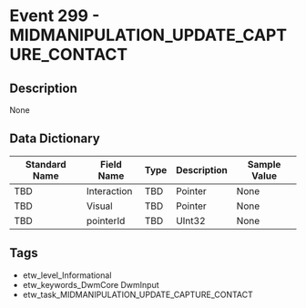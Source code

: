 # Event 299 - MIDMANIPULATION_UPDATE_CAPTURE_CONTACT

## Description
None

## Data Dictionary
|Standard Name|Field Name|Type|Description|Sample Value|
|---|---|---|---|---|
|TBD|Interaction|TBD|Pointer|None|None|
|TBD|Visual|TBD|Pointer|None|None|
|TBD|pointerId|TBD|UInt32|None|None|

## Tags
* etw_level_Informational
* etw_keywords_DwmCore DwmInput
* etw_task_MIDMANIPULATION_UPDATE_CAPTURE_CONTACT